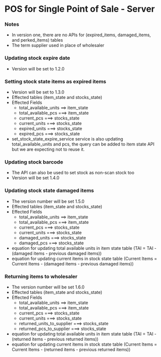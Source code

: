 # POS for Single Point of Sale - Server

### Notes
- In version one, there are no APIs for (expired_items, damaged_items, and perked_items) tables
- The term supplier used in place of wholesaler

### Updating stock expire date
- Version will be set to 1.2.0

### Setting stock state items as expired items
- Version will be set to 1.3.0
- Effected tables (item_state and stocks_state)
- Effected Fields
  - total_available_units ==> item_state
  - total_available_pcs ===> item_state
  - current_pcs ===> stocks_state
  - current_units ===> stocks_state
  - expired_units ===> stocks_state
  - expired_pcs ===> stocks_state
- set_stock_state_expire_service service is also updating total_available_units and pcs, the query can be added to item state API but we are expecting not to reuse it.

### Updating stock barcode
- The API can also be used to set stock as non-scan stock too
- Version will be set 1.4.0

### Updating stock state damaged items
- The version number will be set 1.5.0
- Effected tables (item_state and stocks_state)
- Effected Fields
  - total_available_units ==> item_state
  - total_available_pcs ===> item_state
  - current_pcs ===> stocks_state
  - current_units ===> stocks_state
  - damaged_units ===> stocks_state
  - damaged_pcs ===> stocks_state
- equation for updating total available units in item state table (TAI = TAI - (damaged items - previous damaged items))
- equation for updating current items in stock state table  (Current Items = Current Items - (damaged items - previous damaged items))


### Returning items to wholesaler
- The version number will be set 1.6.0
- Effected tables (item_state and stocks_state)
- Effected Fields
  - total_available_units ==> item_state
  - total_available_pcs ===> item_state
  - current_pcs ===> stocks_state
  - current_units ===> stocks_state
  - returned_units_to_supplier ===> stocks_state
  - returned_pcs_to_supplier ===> stocks_state
- equation for updating total available units in item state table (TAI = TAI - (returned items - previous returned items))
- equation for updating current items in stock state table  (Current Items = Current Items - (returned items - previous returned items))
